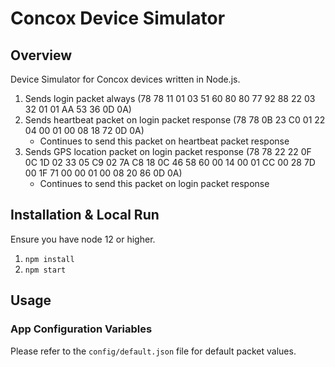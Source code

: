 # Concox Device Simulator

## Overview

Device Simulator for Concox devices written in Node.js.

1. Sends login packet always (78 78 11 01 03 51 60 80 80 77 92 88 22 03 32 01 01 AA 53 36 0D 0A)
2. Sends heartbeat packet on login packet response (78 78 0B 23 C0 01 22 04 00 01 00 08 18 72 0D 0A)
    - Continues to send this packet on heartbeat packet response
3. Sends GPS location packet on login packet response (78 78 22 22 0F 0C 1D 02 33 05 C9 02 7A C8 18 0C 46 58 60 00 14 00 01 CC 00 28 7D 00 1F 71 00 00 01 00 08 20 86 0D 0A)
    - Continues to send this packet on login packet response

## Installation & Local Run

Ensure you have node 12 or higher.

1. `npm install`
2. `npm start`

## Usage

### App Configuration Variables
Please refer to the `config/default.json` file for default packet values.